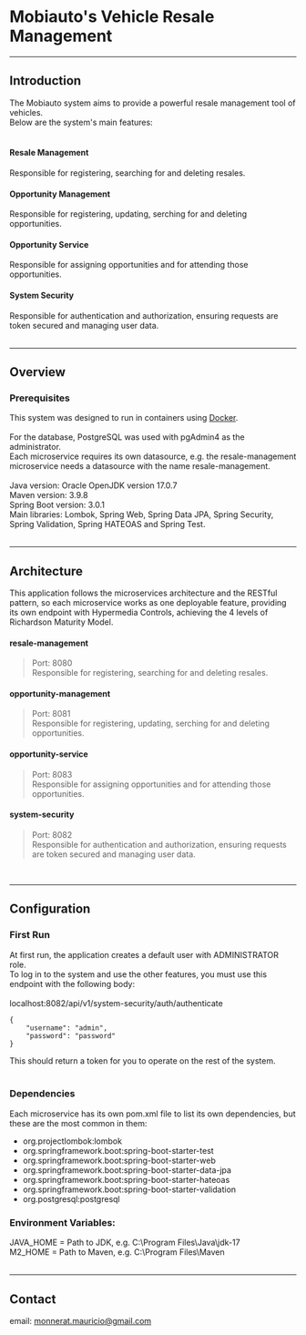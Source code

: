 # Mobiauto's Vehicle Resale Management

---

## Introduction
The Mobiauto system aims to provide a powerful resale management tool
of vehicles. <br>
Below are the system's main features:<br><br>

#### Resale Management

Responsible for registering, searching for and deleting resales.<br>

#### Opportunity Management

Responsible for registering, updating, serching for and deleting opportunities.<br>

#### Opportunity Service

Responsible for assigning opportunities and for attending those opportunities.<br>

#### System Security

Responsible for authentication and authorization, ensuring requests are token secured and managing user data.<br>
<br>

---

## Overview
### Prerequisites

This system was designed to run in containers using [Docker](https://www.docker.com/get-started/).<br><br>
For the database, PostgreSQL was used with pgAdmin4 as the administrator.<br>
Each microservice requires its own datasource, e.g. the resale-management microservice needs a datasource with the name resale-management.<br><br>
Java version: Oracle OpenJDK version 17.0.7<br>
Maven version: 3.9.8<br>
Spring Boot version: 3.0.1<br>
Main libraries: Lombok, Spring Web, Spring Data JPA, Spring Security, Spring Validation, Spring HATEOAS and Spring Test.<br>
<br>

---

## Architecture
This application follows the microservices architecture and the RESTful pattern, so each microservice works as one deployable feature, providing its own endpoint with Hypermedia Controls, achieving the 4 levels of Richardson Maturity Model.<br>

#### resale-management
> Port: 8080<br>
> Responsible for registering, searching for and deleting resales.

#### opportunity-management
> Port: 8081<br>
> Responsible for registering, updating, serching for and deleting opportunities.
#### opportunity-service
> Port: 8083<br>
> Responsible for assigning opportunities and for attending those opportunities.
#### system-security
> Port: 8082<br>
> Responsible for authentication and authorization, ensuring requests are token secured and managing user data.
<br>

---

## Configuration
### First Run
At first run, the application creates a default user with ADMINISTRATOR role. <br>
To log in to the system and use the other features, you must use this endpoint with the following body: <br><br>
localhost:8082/api/v1/system-security/auth/authenticate<br>
```
{
    "username": "admin",
    "password": "password"
}
```
This should return a token for you to operate on the rest of the system.
<br><br>

### Dependencies
Each microservice has its own pom.xml file to list its own dependencies, but these are the most common in them: <br>
* org.projectlombok:lombok
* org.springframework.boot:spring-boot-starter-test
* org.springframework.boot:spring-boot-starter-web
* org.springframework.boot:spring-boot-starter-data-jpa
* org.springframework.boot:spring-boot-starter-hateoas
* org.springframework.boot:spring-boot-starter-validation
* org.postgresql:postgresql

### Environment Variables:
JAVA_HOME = Path to JDK, e.g. C:\Program Files\Java\jdk-17<br>
M2_HOME = Path to Maven, e.g. C:\Program Files\Maven<br>
<br>

---
## Contact
email: monnerat.mauricio@gmail.com








